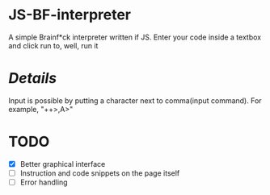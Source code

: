 # JS-BF-interpreter
A simple Brainf*ck interpreter written if JS.
Enter your code inside a textbox and click run to, well, run it

# *Details*
Input is possible by putting a character next to comma(input command). For example, "++>,A>"

# **TODO**
- [x] Better graphical interface
- [ ] Instruction and code snippets on the page itself
- [ ] Error handling